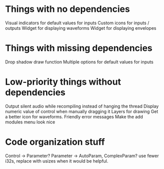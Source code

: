 # Things with no dependencies
Visual indicators for default values for inputs
Custom icons for inputs / outputs
Widget for displaying waveforms
Widget for displaying envelopes

# Things with missing dependencies
Drop shadow draw function
Multiple options for default values for inputs

# Low-priority things without dependencies
Output silent audio while recompiling instead of hanging the thread
Display numeric value of control when manually dragging it
Layers for drawing
Get a better icon for waveforms.
Friendly error messages
Make the add modules menu look nice

# Code organization stuff
Control -> Parameter?
Parameter -> AutoParam, ComplexParam?
use fewer i32s, replace with usizes when it would be helpful.

